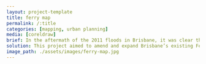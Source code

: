 ```yaml
---
layout: project-template
title: ferry map
permalink: /:title
categories: [mapping, urban planning]
media: [coreldraw]
brief: In the aftermath of the 2011 floods in Brisbane, it was clear that certain systems were less resilient to change than others. I chose to focus on the public transport system, which shut down almost entirely in the aftermath of the floods.
solution: This project aimed to amend and expand Brisbane’s existing Ferry system (both physical forms and operation). Its ultimate objective was to promote a more flexible and durable transport system with a higher capacity to cope with disturbance. This is one of the diagrammatic maps I made (based on Harry Beck’s famous London Underground Tube map) to show the major connection points along the Brisbane river.
image_path: ./assets/images/ferry-map.jpg
---
```


